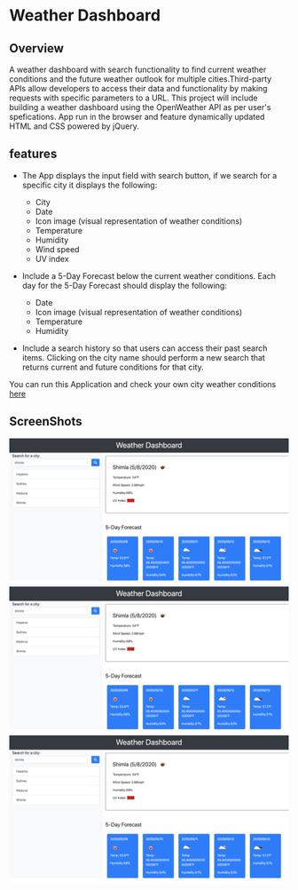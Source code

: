 # Weather Dashboard

## Overview
A weather dashboard with search functionality to find current weather conditions and the future weather outlook for multiple cities.Third-party APIs allow developers to access their data and functionality by making requests with specific parameters to a URL. This project will include building a weather dashboard using the OpenWeather API as per user's spefications. App run in the browser and feature dynamically updated HTML and CSS powered by jQuery.

## features
* The App displays the input field with search button, if we search for a specific city it displays the following:

  * City
  * Date
  * Icon image (visual representation of weather conditions)
  * Temperature
  * Humidity
  * Wind speed
  * UV index

* Include a 5-Day Forecast below the current weather conditions. Each day for the 5-Day Forecast should display the following:

  * Date
  * Icon image (visual representation of weather conditions)
  * Temperature
  * Humidity

* Include a search history so that users can access their past search items. Clicking on the city name should perform a new search that returns current and future conditions for that city.


You can run this Application and check your own city weather conditions [here](https://karpagasathya.github.io/hw6_weather_dashboard/)

## ScreenShots

![](assets/images/image1.jpg)
![](assets/images/image1.jpg)
![](assets/images/image1.jpg)